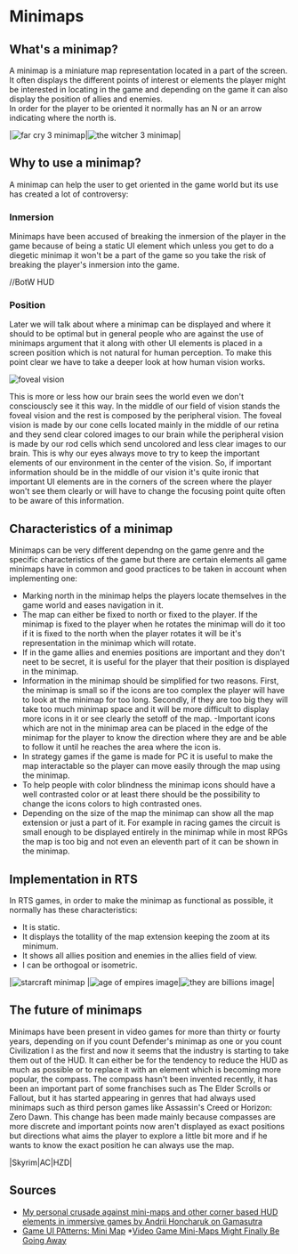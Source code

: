 # Minimaps

## What's a minimap?
A minimap is a miniature map representation located in a part of the screen. It often displays the different points of interest or elements the player might be interested in locating in the game and depending on the game it can also display the position of allies and enemies.  
In order for the player to be oriented it normally has an N or an arrow indicating where the north is. 

|![far cry 3 minimap](https://github.com/marcpages2020/Minimaps/blob/master/docs/images/Far_Cry_3_Minimap.jpg)|![the witcher 3 minimap](https://github.com/marcpages2020/Minimaps/blob/master/docs/images/The_Witcher_3_Minimap.jpg)|

## Why to use a minimap?
A minimap can help the user to get oriented in the game world but its use has created a lot of controversy:
### Inmersion
Minimaps have been accused of breaking the inmersion of the player in the game because of being a static UI element which unless you get to do a diegetic minimap it won't be a part of the game so you take the risk of breaking the player's inmersion into the game. 

//BotW HUD

### Position
Later we will talk about where a minimap can be displayed and where it should to be optimal but in general people who are against the use of minimaps argument that it along with other UI elements is placed in a screen position which is not natural for human perception.
To make this point clear we have to take a deeper look at how human vision works. 

![foveal vision](https://github.com/marcpages2020/Minimaps/blob/master/docs/images/foveal_and_peripheral_vision.jpg)

This is more or less how our brain sees the world even we don't consciouscly see it this way. In the middle of our field of vision stands the foveal vision and the rest is composed by the peripheral vision. The foveal vision is made by our cone cells located mainly in the middle of our retina and they send clear colored images to our brain while the peripheral vision is made by our rod cells which send uncolored and less clear images to our brain. This is why our eyes always move to try to keep the important elements of our environment in the center of the vision. 
So, if important information should be in the middle of our vision it's quite ironic that important UI elements are in the corners of the screen where the player won't see them clearly or will have to change the focusing point quite often to be aware of this information. 
## Characteristics of a minimap
Minimaps can be very different dependng on the game genre and the specific characteristics of the game but there are certain elements all game minimaps have in common and good practices to be taken in account when implementing one:
- Marking north in the minimap helps the players locate themselves in the game world and eases navigation in it. 
- The map can either be fixed to north or fixed to the player. If the minimap is fixed to the player when he rotates the minimap will do it too if it is fixed to the north when the player rotates it will be it's representation in the minimap which will rotate. 
- If in the game allies and enemies positions are important and they don't neet to be secret, it is useful for the player that their position is displayed in the minimap. 
- Information in the minimap should be simplified for two reasons. First, the minimap is small so if the icons are too complex the player will have to look at the minimap for too long. Secondly, if they are too big they will take too much minimap space and it will be more difficult to display more icons in it or see clearly the setoff of the map. 
-Important icons which are not in the minimap area can be placed in the edge of the minimap for the player to know the direction where they are and be able to follow it until he reaches the area where the icon is. 
- In strategy games if the game is made for PC it is useful to make the map interactable so the player can move easily through the map using the minimap.
- To help people with color blindness the minimap icons should have a well contrasted color or at least there should be the possibility to change the icons colors to high contrasted ones. 
- Depending on the size of the map the minimap can show all the map extension or just a part of it. For example in racing games the circuit is small enough to be displayed entirely in the minimap while in most RPGs the map is too big and not even an eleventh part of it can be shown in the minimap. 

## Implementation in RTS 
In RTS games, in order to make the minimap as functional as possible, it normally has these characteristics:
 * It is static.
 * It displays the totallity of the map extension keeping the zoom at its minimum. 
 * It shows all allies position and enemies in the allies field of view. 
 * I can be orthogoal or isometric. 


|![starcraft minimap](https://github.com/marcpages2020/Minimaps/blob/master/docs/images/Starcraft%20Minimap.png) |![age of empires image](https://github.com/marcpages2020/Minimaps/blob/master/docs/images/AoE2_Minimap.jpg)|![they are billions image](https://github.com/marcpages2020/Minimaps/blob/master/docs/images/TheyAreBillionsMinimap.jpg)|



## The future of minimaps
Minimaps have been present in video games for more than thirty or fourty years, depending on if you count Defender's minimap as one or you count Civilization I as the first and now it seems that the industry is starting to take them out of the HUD. It can either be for the tendency to reduce the HUD as much as possible or to replace it with an element which is becoming more popular, the compass.
The compass hasn't been invented recently, it has been an important part of some franchises such as The Elder Scrolls or Fallout, but it has started appearing in genres that had always used minimaps such as third person games like Assassin's Creed or Horizon: Zero Dawn. This change has been made mainly because compasses are more discrete and important points now aren't displayed as exact positions but directions what aims the player to explore a little bit more and if he wants to know the exact position he can always use the map. 
 
|Skyrim|AC|HZD|

## Sources
* [My personal crusade against mini-maps and other corner based HUD elements in immersive games by Andrii Honcharuk on Gamasutra](https://www.gamasutra.com/blogs/AndriiHoncharuk/20170714/301733/My_personal_crusade_against_minimaps_and_other_corner_based_HUD_elements_in_immersive_games.php)
* [Game UI PAtterns: Mini Map](https://gameuipatterns.com/gameui/mini-map/)
*[Video Game Mini-Maps Might Finally Be Going Away](https://www.kotaku.com.au/2017/11/video-game-mini-maps-might-finally-be-going-away/)

